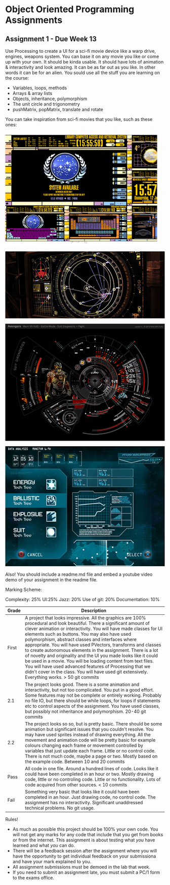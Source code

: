 # Object Oriented Programming Assignments

## Assignment 1 - Due Week 13

Use Processing to create a UI for a sci-fi movie device like a warp drive, engines, weapons system. You can base it on any movie you like or come up with your own. It should be kinda usable. It should have lots of animation & interactivity and look amazing. It can be as far out as you like. In other words it can be for an alien. You sould use all the stuff you are learning on the course:

- Variables, loops, methods
- Arrays & array lists
- Objects, inheritance, polymorphism
- The unit circle and trigonometry
- pushMatrix, popMatrix, translate and rotate

You can take inspiration from sci-fi movies that you like, such as these ones:

![Sketch](images/ui1.png)

![Sketch](images/ui2.png)

![Sketch](images/ui3.png)

![Sketch](images/ui4.png)

Also! You should include a readme.md file and embed a youtube video demo of your assignment in the readme file.

Marking Scheme:

Complexity: 25% UI:25% Jazz: 20% Use of git: 20% Documentation: 10%

| Grade | Description |
| ------|-------------|
| First | A project that looks impressive. All the graphics are 100% procedural and look beautiful. There a significant amount of clever animation or interactivity. You will have made classes for UI elements such as buttons. You may also have used polymorphism, abstract classes and interfaces where appropriate. You will have used PVectors, transforms and classes to create autonomous elements in the assignment. There is a lot of novelty and originality and the UI you made looks like it could be used in a movie. You will be loading content from text files. You will have used advanced features of Processing that we didn't cover in the class. You will have used git extensively. Everything works. > 50 git commits|
| 2.1 | The project looks good. There is a some animation and interactivity, but not too complicated. You put in a good effort. Some features may not be complete or entirely working. Probably no file IO, but there should be while loops, for loops if statements etc to control aspects of the assignment. You have used classes, but possibly not inheritance and polymorphism. 20-40 git commits |
| 2.2 | The project looks so so, but is pretty basic. There should be some animation but significant issues that you couldn't resolve. You may have used sprites instead of drawing everything. All the movement and animation code will be pretty basic for example colours changing each frame or movement controlled by variables that just update each frame. Little or no control code. There is not much code, maybe a page or two. Mostly based on the example code. Between 10 and 20 commits |
| Pass | All code in one file. Around a hundred lines of code. Looks like it could have been completed in an hour or two. Mostly drawing code, little or no controling code. Little or no functionality. Lots of code acquired from other sources. < 10 commits |
| Fail | Something very basic that looks like it could have been completed in an hour. Just drawing code, no control code. The assignment has no interactivity. Significant unaddressed technical problems. No git usage.  |

Rules!

- As much as possible this project should be 100% your own code. You will not get any marks for any code that include that you get from books or from the internet. This assignment is about testing what *you* have learned and what *you* can do.
- There will be a feedback session after the assignment where you will have the opportunity to get individual feedback on your submissiona and have your mark explained to you.
- All assignment submissions must be demoed in the lab that week.
- If you need to submit an assignment late, you must submit a PC/1 form to the exams office.
